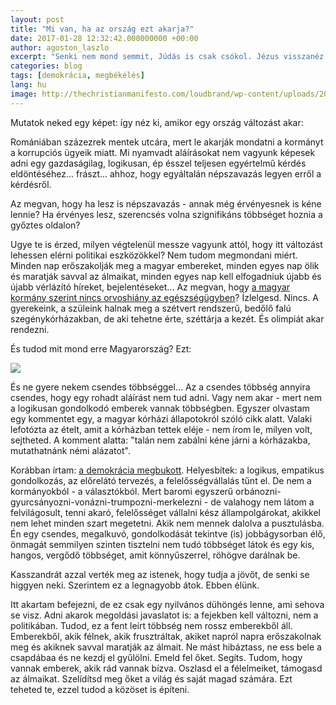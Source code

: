 ```yaml
---
layout: post
title: "Mi van, ha az ország ezt akarja?"
date: 2017-01-28 12:32:42.000000000 +00:00
author: agoston_laszlo
excerpt: "Senki nem mond semmit, Júdás is csak csókol. Jézus visszanéz rá - mindent, mindent tud a csókról"
categories: blog
tags: [demokrácia, megbékélés]
lang: hu
image: http://thechristianmanifesto.com/loudbrand/wp-content/uploads/2015/07/jesus_facepalm.jpg
---
```

Mutatok neked egy képet: így néz ki, amikor egy ország változást akar:

Romániában százezrek mentek utcára, mert le akarják mondatni a kormányt a korrupciós ügyeik miatt. Mi nyamvadt aláírásokat nem vagyunk képesek adni egy gazdaságilag, logikusan, ép ésszel teljesen egyértelmű kérdés eldöntéséhez... frászt... ahhoz, hogy egyáltalán népszavazás legyen erről a kérdésről.

Az megvan, hogy ha lesz is népszavazás - annak még érvényesnek is kéne lennie? Ha érvényes lesz, szerencsés volna szignifikáns többséget hoznia a győztes oldalon?

Ugye te is érzed, milyen végtelenül messze vagyunk attól, hogy itt változást lehessen elérni politikai eszközökkel? Nem tudom megmondani miért. Minden nap erőszakolják meg a magyar embereket, minden egyes nap ölik és maratják savval az álmaikat, minden egyes nap kell elfogadniuk újabb és újabb vérlázító híreket, bejelentéseket... Az megvan, hogy [a magyar kormány szerint nincs orvoshiány az egészségügyben](http://index.hu/belfold/2017/02/07/orvoshiany_surgossegi_betegellatas_orvosi_kamara_eger_istvan/)? Ízlelgesd. Nincs. A gyerekeink, a szüleink halnak meg a szétvert rendszerű, bedőlő falú szegénykórházakban, de aki tehetne érte, széttárja a kezét. És olimpiát akar rendezni.

És tudod mit mond erre Magyarország? Ezt:

![](http://agostonlaszlo.hu/images/tamogatottsag.jpg.jpg)

És ne gyere nekem csendes többséggel... Az a csendes többség annyira csendes, hogy egy rohadt aláírást nem tud adni. Vagy nem akar - mert nem a logikusan gondolkodó emberek vannak többségben. Egyszer olvastam egy kommentet egy, a magyar kórházi állapotokról szóló cikk alatt. Valaki lefotózta az ételt, amit a kórházban tettek eléje - nem írom le, milyen volt, sejtheted. A komment alatta: "talán nem zabálni kéne járni a kórházakba, mutathatnánk némi alázatot".

Korábban írtam: [a demokrácia megbukott](http://agostonlaszlo.hu/blog/a-demokracia-megbukott/). Helyesbítek: a logikus, empatikus gondolkozás, az előrelátó tervezés, a felelősségvállalás tűnt el. De nem a kormányokból - a választókból. Mert baromi egyszerű orbánozni-gyurcsányozni-vonázni-trumpozni-merkelezni - de valahogy nem látom a felvilágosult, tenni akaró, felelősséget vállalni kész állampolgárokat, akikkel nem lehet minden szart megetetni. Akik nem mennek dalolva a pusztulásba. Én egy csendes, megalkuvó, gondolkodását tekintve (is) jobbágysorban élő, önmagát semmilyen szinten tisztelni nem tudó többséget látok és egy kis, hangos, vergődő többséget, amit könnyűszerrel, röhögve darálnak be. 

Kasszandrát azzal verték meg az istenek, hogy tudja a jövőt, de senki se higgyen neki. Szerintem ez a legnagyobb átok. Ebben élünk.

Itt akartam befejezni, de ez csak egy nyilvános dühöngés lenne, ami sehova se visz. Adni akarok megoldási javaslatot is: a fejekben kell változni, nem a politikában. Tudod, ez a fent leírt többség nem rossz emberekből áll. Emberekből, akik félnek, akik frusztráltak, akiket napról napra erőszakolnak meg és akiknek savval maratják az álmait. Ne mást hibáztass, ne ess bele a csapdábaa és ne kezdj el gyűlölni. Emeld fel őket. Segíts. Tudom, hogy vannak emberek, akik rád vannak bízva. Oszlasd el a félelmeiket, támogasd az álmaikat. Szelídítsd meg őket a világ és saját magad számára. Ezt teheted te, ezzel tudod a közöset is építeni.
